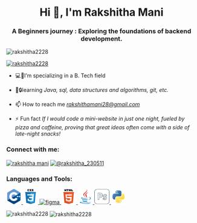 <h1 align="center">Hi 👋, I'm Rakshitha Mani</h1>
<h3 align="center">A Beginners journey : Exploring the foundations of backend development.</h3>

<p align="left"> <img src="https://komarev.com/ghpvc/?username=rakshitha2228&label=Profile%20views&color=0e75b6&style=flat" alt="rakshitha2228" /> </p>

<p align="left"> <a href="https://github.com/ryo-ma/github-profile-trophy"><img src="https://github-profile-trophy.vercel.app/?username=rakshitha2228" alt="rakshitha2228" /></a> </p>

-  💻🤖I’m specializing in a B. Tech field
- 📂🔒learning *Java, sql, data structures and algorithms, git, etc.*

- 📫 How to reach me *rakshithamani28@gmail.com*

- ⚡ Fun fact *If I would code a mini-website in just one night, fueled by pizza and caffeine, proving that great ideas often come with a side of late-night snacks!*

<h3 align="left">Connect with me:</h3>
<p align="left">
<a href="https://linkedin.com/in/rakshitha mani" target="blank"><img align="center" src="https://raw.githubusercontent.com/rahuldkjain/github-profile-readme-generator/master/src/images/icons/Social/linked-in-alt.svg" alt="rakshitha mani" height="30" width="40" /></a>
<a href="https://www.hackerrank.com/@rakshitha_230511" target="blank"><img align="center" src="https://raw.githubusercontent.com/rahuldkjain/github-profile-readme-generator/master/src/images/icons/Social/hackerrank.svg" alt="@rakshitha_230511" height="30" width="40" /></a>
</p>

<h3 align="left">Languages and Tools:</h3>
<p align="left"> <a href="https://www.w3schools.com/cpp/" target="_blank" rel="noreferrer"> <img src="https://raw.githubusercontent.com/devicons/devicon/master/icons/cplusplus/cplusplus-original.svg" alt="cplusplus" width="40" height="40"/> </a> <a href="https://www.w3schools.com/css/" target="_blank" rel="noreferrer"> <img src="https://raw.githubusercontent.com/devicons/devicon/master/icons/css3/css3-original-wordmark.svg" alt="css3" width="40" height="40"/> </a> <a href="https://www.figma.com/" target="_blank" rel="noreferrer"> <img src="https://www.vectorlogo.zone/logos/figma/figma-icon.svg" alt="figma" width="40" height="40"/> </a> <a href="https://www.w3.org/html/" target="_blank" rel="noreferrer"> <img src="https://raw.githubusercontent.com/devicons/devicon/master/icons/html5/html5-original-wordmark.svg" alt="html5" width="40" height="40"/> </a> <a href="https://www.java.com" target="_blank" rel="noreferrer"> <img src="https://raw.githubusercontent.com/devicons/devicon/master/icons/java/java-original.svg" alt="java" width="40" height="40"/> </a> <a href="https://www.photoshop.com/en" target="_blank" rel="noreferrer"> <img src="https://raw.githubusercontent.com/devicons/devicon/master/icons/photoshop/photoshop-line.svg" alt="photoshop" width="40" height="40"/> </a> <a href="https://www.python.org" target="_blank" rel="noreferrer"> <img src="https://raw.githubusercontent.com/devicons/devicon/master/icons/python/python-original.svg" alt="python" width="40" height="40"/> </a> </p>

<p><img align="left" src="https://github-readme-stats.vercel.app/api/top-langs?username=rakshitha2228&show_icons=true&locale=en&layout=compact" alt="rakshitha2228" /></p>

<p>&nbsp;<img align="center" src="https://github-readme-stats.vercel.app/api?username=rakshitha2228&show_icons=true&locale=en" alt="rakshitha2228" /></p>

